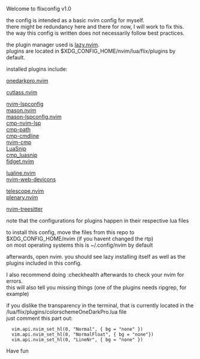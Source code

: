 Welcome to flixconfig v1.0

the config is intended as a basic nvim config for myself.  
there might be redundancy here and there for now, I will work to fix this.  
the way this config is written does not necessarily follow best practices.  

the plugin manager used is [lazy.nvim](https://github.com/folke/lazy.nvim).  
plugins are located in $XDG_CONFIG_HOME/nvim/lua/flix/plugins by default.  


installed plugins include:  


[onedarkpro.nvim](https://github.com/olimorris/onedarkpro.nvim)  

[cutlass.nvim](https://github.com/gbprod/cutlass.nvim)  

[nvim-lspconfig](https://github.com/neovim/nvim-lspconfig)  
[mason.nvim](https://github.com/williamboman/mason.nvim)  
[mason-lspconfig.nvim](https://github.com/williamboman/mason-lspconfig.nvim)  
[cmp-nvim-lsp](https://github.com/hrsh7th/cmp-nvim-lsp)  
[cmp-path](https://github.com/hrsh7th/cmp-path)  
[cmp-cmdline](https://github.com/hrsh7th/cmp-cmdline)  
[nvim-cmp](https://github.com/hrsh7th/nvim-cmp)  
[LuaSnip](https://github.com/L3MON4D3/LuaSnip)  
[cmp_luasnip](https://github.com/saadparwaiz1/cmp_luasnip)  
[fidget.nvim](https://github.com/j-hui/fidget.nvim)  

[lualine.nvim](https://github.com/nvim-lualine/lualine.nvim)  
[nvim-web-devicons](https://github.com/nvim-tree/nvim-web-devicons)  

[telescope.nvim](https://github.com/nvim-telescope/telescope.nvim)  
[plenary.nvim](https://github.com/nvim-lua/plenary.nvim)  

[nvim-treesitter](https://github.com/nvim-treesitter/nvim-treesitter)  


note that the configurations for plugins happen in their respective lua files  


to install this config, move the files from this repo to $XDG_CONFIG_HOME/nvim (if you havent changed the rtp)  
on most operating systems this is ~/.config/nvim by default  

afterwards, open nvim. you should see lazy installing itself as well as the plugins included in this config.  

I also recommend doing :checkhealth afterwards to check your nvim for errors.  
this will also tell you missing things (one of the plugins needs ripgrep, for example)  


if you dislike the transparency in the terminal, that is currently located in the /lua/flix/plugins/colorschemeOneDarkPro.lua file  
just comment this part out:

      vim.api.nvim_set_hl(0, "Normal", { bg = "none" })
      vim.api.nvim_set_hl(0, "NormalFloat", { bg = "none"})
      vim.api.nvim_set_hl(0, "LineNr", { bg = "none" })

Have fun
